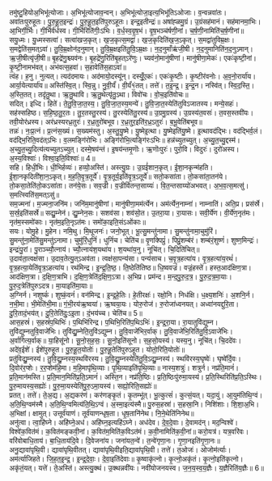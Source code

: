 

  
तमु॑ष्टु॒हियोअ॒भिभू॑त्योजाः। अ॒भिभू॑त्योजाव॒न्वन्। अ॒भिभू॑त्योजा॒इत्य॒भिभू॑तिऽओजाः। व॒न्वन्नवा॑तः। अवा॑तःपुरुहूतः। पु॒रु॒हू॒त॒इन्द्रः॑। पु॒रु॒हू॒त॒इति॑पुरुऽहूतः। इन्द्र॒इतीन्द्रः॑॥ अषा॑ह्ळमु॒ग्रं। उ॒ग्रंसह॑मानं। सह॑मानमा॒भिः। आ॒भिर्गी॒र्भिः। गी॒र्भिर्व॑र्धस्व। गी॒र्भिरिति॑गीः॒ऽभिः। व॒र्ध॒स्व॒वृ॒ष॒भं। वृ॒ष॒भञ्च॑र्षणी॒नां। च॒र्ष॒णी॒नामिति॑च॒र्ष॒णीनां॥  
सयु॒ध्मः। यु॒ध्मस्सत्वा॑। सत्वा॑खज॒कृत्। ख॒ज॒कृत्स॒मद्वा॑। ख॒ज॒कृदिति॑ख॒ज॒ऽकृत्। स॒मद्वा॑तुविम्र॒क्षः। स॒मद्वेति॑स॒मत्ऽवा॑। तु॒वि॒म्र॒क्षोन॑द॒नुमान्। तु॒वि॒म्र॒क्षइति॑तु॒वि॒ऽम्र॒क्षः। न॒द॒नुमाँऋ॑जी॒षी। न॒द॒नुमानिति॑न॒द॒नुऽमान्। ऋ॒जी॒षीत्यृ॑जी॒षी॥ बृ॒हद्रे॑णु॒श्च्यव॑नः। बृ॒हद्रे॑णु॒रिति॑बृ॒हत्ऽरे॑णुः। च्यव॑नो॒मानु॑षीणां। मानु॑षीणा॒मेकः॑। एकः॑कृष्टी॒नां। कृ॒ष्टी॒नामभ॑वत्। अभ॑वत्स॒हवा॑। स॒हावेति॑स॒हाऽवा॑॥  
त्वंह। ह॒नु। नुत्यत्। त्यद॑दमायः। अद॑मायो॒दस्यू॑न्। दस्यूँ॒एकः॑। एकः॑कृ॒ष्टीः। कृ॒ष्टीर॑वनोः। अ॒व॒नो॒रार्या॑य। आर्या॒येत्यार्या॑य॥ अस्ति॑स्वि॒त्। स्वि॒न्नु। नु॒वी॒र्यं॑। वी॒र्यं॑१॒॑तत्। तत्ते॑। त॒इ॒न्द्र॒। इ॒न्द्र॒न। नस्वि॑त्। स्वि॒द॒स्ति॒। अ॒स्ति॒तत्। तदृ॑तु॒था। ऋ॒तु॒थावि। ऋ॒तु॒थेत्यृ॑तु॒ऽथा। विवो॑चः। वो॒च॒इति॑वोचः॥  
सदित्। इध्दि। हिते॑। ते॒तु॒वि॒जा॒त॒स्य॒। तु॒वि॒जा॒त॒स्य॒मन्ये॑। तु॒वि॒जा॒त॒स्येति॑तुविऽजातस्य। मन्ये॒सहः॑। सह॑स्सहिष्ठ। स॒हि॒ष्ठ॒तु॒र॒तः। तु॒र॒तस्तु॒रस्य॑। तु॒रस्येति॑तु॒रस्य॑॥ उ॒ग्रमु॒ग्रस्य॑। उ॒ग्रस्य॑त॒वसः॑। त॒वस॒स्तवी॑यः। तवी॒योर॑ध्रस्य। अर॑ध्रस्यरध्र॒तुरः॑। र॒ध्र॒तुरो॑बभूव। र॒ध्र॒तुर॒इति॑र॒ध्र॒ऽतुरः॑। ब॒भू॒वेति॑बभूव॥  
तन्नः॑। नः॒प्र॒त्नं। प्र॒त्नंस॒ख्यं। स॒ख्यम॑स्तु। अ॒स्तु॒यु॒ष्मे। यु॒ष्मेइ॒त्था। यु॒ष्मेइति॑यु॒ष्मे। इ॒त्थावद॑द्भिः। वद॑द्भिर्व॒लं। वद॑द्भि॒रिति॒वद॑त्ऽभिः। व॒लमङ्गि॑रोभिः। अङ्गि॑रोभि॒त्यङ्गि॑रःऽभिः॥ हन्न॑च्युतच्युत्। अ॒च्यु॒त॒च्यु॒द्दस्म॑। अ॒च्यु॒त॒च्यु॒दित्य॑त्यच्युतऽच्युत्। दस्मे॒षय॑न्तं। इ॒षय॑न्तमृ॒णॊः। ऋ॒णॊःपुरः॑। पुरो॒वि। विदुरः॑। दुरो॑अस्य। अ॒स्य॒विश्वाः॑। विश्वा॒इति॒विश्वाः॑॥ 4॥  
सहि। हिधी॒भिः। धी॒भिर्हव्यः॑। हव्यो॒अस्ति॑। अस्त्यु॒ग्रः। उ॒ग्रई॑शान॒कृत्। ई॒शा॒नकृन्म॑हति। ई॒शा॒नकृदिती॑शा॒न॒ऽकृत्। म॒ह॒ति॒वृ॒त्र॒तूर्ये॑। वृ॒त्र॒तूर्य॒इति॑वृ॒त्र॒ऽतूर्ये॑॥ सतो॒कसा॑ता। तो॒कसा॑ता॒तन॑ये। तो॒कसा॒तेति॑तो॒कऽसा॑ता। तन॑ये॒सः। सव॒ज्री। व॒ज्रीवि॑तन्त॒साय्यः॑। वि॒त॒न्तसाय्यो॑अभवत्। अ॒भ॒व॒त्स॒मत्सु॑। स॒मत्स्विति॑स॒मत्ऽसु॑॥  
सम॒ज्मना॑। म॒ज्मना॒जनि॑म। जनि॑म॒मानु॑षीणां। मानु॑षीणा॒मम॑र्त्येन। अम॑र्त्येन॒नाम्ना॑। नाम्नाति॑। अति॒प्र। प्रस॑र्स्रे। स॒र्स्र॒इति॑सर्स्रे॥ सद्यु॒म्नेन॑। द्यु॒म्नेन॒सः। सशव॑सा। शव॑सो॒त। उ॒तरा॒या। रा॒यासः। सवी॒र्ये॑ण। वी॒र्ये॑ण॒नृत॑मः। नृत॑म॒स्समो॑काः। नृत॑म॒इति॒नृऽत॑मः। समो॑का॒इति॒संऽओ॑काः॥  
सयः। योमु॒हे। मु॒हेन। नमि॒थु। मि॒थूजनः॑। जनो॒भूत्। भू॒त्सु॒मन्तु॑नामा। सु॒मन्तु॑नामा॒चुमु॑रिं। सु॒मन्तु॑ना॒मेति॑सु॒मन्तु॑ऽनामा। चुमु॑रिं॒धुनिं॑। धुनिं॑च। चेति॑च॥ वृ॒णक्पिप्रुं॑। पिप्रुं॒शम्ब॑रं। शम्ब॑रं॒शुष्णं॑। शुष्ण॒मिन्द्रः॑। इन्द्रः॑पु॒रां। पु॒राञ्च्यौ॒त्नाय॑। च्यौ॒त्नाय॑श॒यथा॑य। श॒यथा॑य॒नु। नूचि॑त्। चि॒दिति॑चित्॥  
उ॒दाव॑ता॒त्वक्ष॑सा। उ॒दाव॒तेत्यु॒त्ऽअव॑ता। त्वक्ष॑सा॒पन्य॑सा। पन्य॑साच। च॒वृ॒त्र॒हत्या॑य। वृ॒त्र॒हत्या॑य॒रथं॑। वृ॒त्र॒हत्या॒येति॑वृ॒त्र॒ऽहत्या॑य। रथ॑मिन्द्र। इ॒न्द्र॒ति॒ष्ठ॒। ति॒ष्ठेति॑तिष्ठ॥ धि॒ष्ववज्रं॑। वज्रं॒हस्ते॑। हस्त॒आद॑क्षिण॒त्रा। आद॑क्षिण॒त्रा। द॒क्षि॒ण॒त्राभि। द॒क्षि॒ण॒त्रेति॑द॒क्षि॒ण॒ऽत्रा। अ॒भिप्र। प्रम॑न्द। म॒न्द॒पु॒रु॒द॒त्र॒। पु॒रु॒द॒त्र॒मा॒याः। पु॒रु॒द॒त्रेति॑पुरुऽदत्र। मा॒याइति॑मा॒याः॥  
अ॒ग्निर्न। नशुष्कं॑। शुष्कं॒वनं॑। वन॑मिन्द्र। इ॒न्द्र॒हे॒तिः। हे॒तीरक्षः॑। रक्षो॒नि। निध॑क्षि। ध॒क्ष्य॒शनिः॑। अ॒शनि॒र्न। न॒भी॒मा। भी॒मेति॑भी॒मा॥ गं॒भी॒रय॑ऋ॒ष्वया॑। ऋ॒ष्वया॒यः। योरु॒रोज॑। रु॒रोजा॑ध्वनयत्। अध्वा॑नयद्दुरि॒ता। दु॒रि॒तादं॒भय॑त्। दु॒रि॒तेति॑दुः॒ऽइ॒ता। दं॒भय॑च्च। चेति॑च॥ 5॥  
आस॒हस्रं॑। स॒हस्रं॑प॒थिभिः॑। प॒थिभि॑रिन्द्र। प॒थिभि॒रिति॑प॒थिऽभिः॑। इ॒न्द्र॒रा॒या। रा॒यातुवि॑द्युम्न। तुवि॑द्युम्नतुवि॒वाजे॑भिः। तुवि॑द्यु॒म्नेति॒तुवि॑ऽद्युम्न। तु॒वि॒वाजे॑भिर॒र्वाक्। तु॒वि॒वाजे॑भि॒रिति॑तु॒वि॒ऽवाजे॑भिः। अ॒र्वागित्य॒र्वाक्॥ या॒हिसू॑नो। सू॒नो॒स॒ह॒सः॒। सू॒नो॒इति॑सूनो। स॒ह॒सो॒यस्य॑। यस्य॒नु। नूचि॑त्। चि॒ददे॑वः। अदे॑व॒ईशे॑। ईशे॑पुरुहूत। पु॒रु॒हू॒त॒योतोः॑। पु॒रु॒हू॒तेति॑पुरुऽहूत। योतो॒रिति॒योतोः॑॥  
प्रतु॑विद्यु॒म्नस्य॑। तु॒वि॒द्यु॒म्नस्य॒स्थवि॑रस्य। तु॒वि॒द्यु॒म्नस्येति॑तु॒वि॒ऽद्यु॒म्नस्य॑। स्थवि॑रस्य॒घृष्वेः॑। घृष्वे॑र्दि॒वः। दि॒वोर॑र॒प्शेः। र॒र॒प्शेम॑हि॒मा। म॒हि॒मापृ॑थि॒व्याः। पृ॒थि॒व्याइति॑पृ॒थि॒व्याः॥ नास्य॒शत्रुः॑। शत्रुर्न। नप्र॑ति॒मानं॑। प्र॒ति॒मान॑मस्ति। प्र॒ति॒मान॒मिति॑प्र॒ति॒ऽमानं॑। अस्ति॒न। नप्र॑ति॒ष्ठिः। प्र॒ति॒ष्ठिःपु॑रुमा॒यस्य॑। प्र॒ति॒स्थिरिति॑प्र॒ति॒ऽस्थिः। पु॒रु॒मायस्य॒सह्योः॑। पु॒रु॒मा॒यस्येति॑पु॒रु॒ऽमा॒यस्य॑। सह्यो॒रिति॒सह्योः॑॥  
प्रतत्। तत्ते॑। ते॒अ॒द्य। अ॒द्यकर॑णं। कर॑णङ्कृ॒तं। कृ॒तम्भू॑त्। भू॒त्कुत्सं॑। कुत्सं॒यत्। यदा॒युं। आ॒युम॑तिथि॒ग्वं। अ॒ति॒थि॒ग्वम॑स्मै। अ॒ति॒थि॒ग्वमित्य॑ति॒थि॒ऽग्वं। अ॒स्मा॒इत्य॑स्मै॥ पु॒रुस॒हस्रा॑। स॒हस्रा॒नि। निशि॑शाः। शि॒शा॒अ॒भि। अ॒भिक्षां। क्षामुत्। उत्तूर्व॑याणं। तूर्व॑याणन्धृष॒ता। धृ॒ष॒तानि॑नेथ। नि॒ने॒थेति॑निनेथ॥  
अनु॑त्वा। त्वा॒हि॑घ्ने। अहि॑घ्ने॒अध॑। अहि॑घ्न॒इत्यहि॑ऽघ्ने। अध॑देव। दे॒व॒दे॒वाः। दे॒वामद॑न्। मद॒न्विश्वे॑। विश्वे॑क॒वित॑मं। क॒वित॑मङ्कवी॒नां। क॒वित॑म॒मिति॑क॒विऽत॑मं। क॒वी॒नामिति॑क॒वी॒नां॥ करो॒यत्र॑। यत्र॒वरि॑वः। वरि॑वोबाधि॒ताय॑। बा॒धि॒ताय॑दि॒वे। दि॒वेजना॑य। जना॑यत॒न्वे॑। त॒न्वे॑गृणा॒नः। गृ॒णा॒नइति॑गृ॒णा॒नः॥  
अनु॒द्यावा॑पृथि॒वी। द्यावा॑पृथि॒वीतत्। द्यावा॑पृथि॒वीइति॒द्यावा॑पृथि॒वी। तत्ते॑। त॒ओजः॑। ओजोम॑र्त्याः। अम॑र्त्याजिहते। जि॒ह॒त॒इ॒न्द्र॒। इ॒न्द्र॒दे॒वाः॒। दे॒वा॒इति॑देवाः॥ कृ॒ष्वाकृ॑त्नो। कृ॒त्नो॒अकृ॑तं। कृ॒त्नो॒इति॑कृत्नो। अकृ॑तं॒यत्। यत्ते॑। ते॒अस्ति॑। अस्त्यु॒क्थं। उ॒क्थन्नवी॑यः। नवी॑योजनयस्व। ज॒न॒य॒स्व॒य॒ज्ञैः। य॒ज्ञैरिति॑य॒ज्ञैः॥ 6॥  
